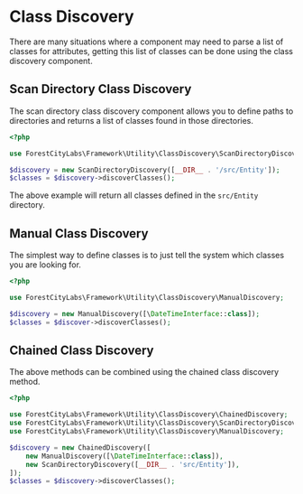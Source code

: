 Class Discovery
===============

There are many situations where a component may need to parse a list of classes for attributes, getting this list of classes can be done using the class discovery component.

Scan Directory Class Discovery
------------------------------

The scan directory class discovery component allows you to define paths to directories and returns a list of classes found in those directories.

```php
<?php

use ForestCityLabs\Framework\Utility\ClassDiscovery\ScanDirectoryDiscovery;

$discovery = new ScanDirectoryDiscovery([__DIR__ . '/src/Entity']);
$classes = $discovery->discoverClasses();
```

The above example will return all classes defined in the `src/Entity` directory.

Manual Class Discovery
----------------------

The simplest way to define classes is to just tell the system which classes you are looking for.

```php
<?php

use ForestCityLabs\Framework\Utility\ClassDiscovery\ManualDiscovery;

$discovery = new ManualDiscovery([\DateTimeInterface::class]);
$classes = $discover->discoverClasses();
```

Chained Class Discovery
-----------------------

The above methods can be combined using the chained class discovery method.

```php
<?php

use ForestCityLabs\Framework\Utility\ClassDiscovery\ChainedDiscovery;
use ForestCityLabs\Framework\Utility\ClassDiscovery\ScanDirectoryDiscovery;
use ForestCityLabs\Framework\Utility\ClassDiscovery\ManualDiscovery;

$discovery = new ChainedDiscovery([
    new ManualDiscovery([\DateTimeInterface::class]),
    new ScanDirectoryDiscovery([__DIR__ . 'src/Entity']),
]);
$classes = $discovery->discoverClasses();
```

